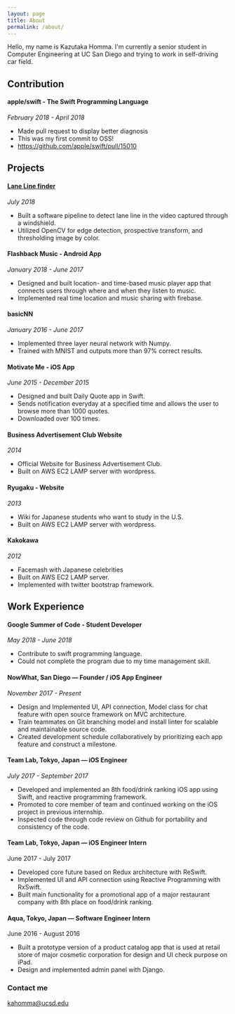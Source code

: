 ```yaml
---
layout: page
title: About
permalink: /about/
---
```


Hello, my name is Kazutaka Homma.
I'm currently a senior student in Computer Engineering at UC San Diego and trying to work in self-driving car field.

## Contribution

#### apple/swift - The Swift Programming Language
*February 2018 - April 2018*
- Made pull request to display better diagnosis
- This was my first commit to OSS!
- https://github.com/apple/swift/pull/15010

## Projects

#### []()

#### [Lane Line finder](https://github.com/Kazutaka333/AdvancedLaneLineFinder)
*July 2018*
- Built a software pipeline to detect lane line in the video captured through a windshield.
- Utilized OpenCV for edge detection, prospective transform, and thresholding image by color.

#### Flashback Music - Android App
*January 2018 - June 2017*
- Designed and built location- and time-based music player app that connects users through where and when they listen to music.
- Implemented real time location and music sharing with firebase. 

#### basicNN
*January 2016 - June 2017*
- Implemented three layer neural network with Numpy.
- Trained with MNIST and outputs more than 97% correct results.

#### Motivate Me - iOS App
*June 2015 - December 2015*
- Designed and built Daily Quote app in Swift.
- Sends notification everyday at a specified time and allows the user to browse more than 1000 quotes. 
- Downloaded over 100 times.

#### Business Advertisement Club Website
*2014*
- Official Website for Business Advertisement Club.
- Built on AWS EC2 LAMP server with wordpress.

#### Ryugaku - Website
*2013*
- Wiki for Japanese students who want to study in the U.S.
- Built on AWS EC2 LAMP server with wordpress.

#### Kakokawa
*2012*
- Facemash with Japanese celebrities
- Built on AWS EC2 LAMP server.
- Implemented with twitter bootstrap framework.

## Work Experience

#### Google Summer of Code - Student Developer
*May 2018 - June 2018*
- Contribute to swift programming language.
- Could not complete the program due to my time management skill. 

#### NowWhat, San Diego — Founder /  iOS App Engineer
*November 2017 - Present*
- Design and Implemented UI, API connection, Model class for  chat feature with open source framework on MVC architecture.
- Train teammates on Git branching model and install linter for scalable and maintainable source code.
- Created development schedule collaboratively by prioritizing each app feature and construct a milestone.

#### Team Lab, Tokyo, Japan — iOS Engineer
*July 2017 - September 2017*
- Developed and implemented an 8th food/drink ranking iOS app using Swift, and reactive programming framework.
- Promoted to core member of team and continued working on the iOS project in previous internship.
- Inspected code through code review on Github for portability and consistency of the code.

#### Team Lab, Tokyo, Japan — iOS Engineer Intern
June 2017 - July 2017
- Developed core future based on Redux architecture with ReSwift.
- Implemented UI and API connection using Reactive Programming with RxSwift.
- Built  main functionality for a promotional app of a major restaurant company with 8th place on food/drink ranking.

#### Aqua, Tokyo, Japan — Software Engineer Intern
June 2016 - August 2016
- Built a prototype version of a product catalog app that is used at retail store of major cosmetic corporation for design and UI check purpose on iPad.
- Design and implemented admin panel with Django.

### Contact me

[kahomma@ucsd.edu](mailto:kahomma@ucsd.edu)
